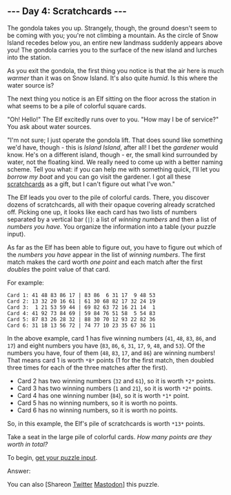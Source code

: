 \--- Day 4: Scratchcards ---
----------

The gondola takes you up. Strangely, though, the ground doesn't seem to be coming with you;
you're not climbing a mountain. As the circle of Snow Island recedes below you, an entire 
new landmass suddenly appears above you! The gondola carries you to the surface of the new 
island and lurches into the station.

As you exit the gondola, the first thing you notice is that the air here is much *warmer* 
than it was on Snow Island. It's also quite *humid*. Is this where the water source is?

The next thing you notice is an Elf sitting on the floor across the station in what seems 
to be a pile of colorful square cards.

"Oh! Hello!" The Elf excitedly runs over to you. "How may I be of service?" You ask about 
water sources.

"I'm not sure; I just operate the gondola lift. That does sound like something we'd have,
though - this is *Island Island*, after all! I bet the *gardener* would know. He's on a 
different island, though - er, the small kind surrounded by water, not the floating kind. 
We really need to come up with a better naming scheme. Tell you what: if you can help me 
with something quick, I'll let you *borrow my boat* and you can go visit the gardener. 
I got all these [scratchcards](https://en.wikipedia.org/wiki/Scratchcard) as a gift, but 
I can't figure out what I've won."

The Elf leads you over to the pile of colorful cards. There, you discover dozens of scratchcards,
all with their opaque covering already scratched off. Picking one up, it looks like each 
card has two lists of numbers separated by a vertical bar (`|`): a list of *winning numbers*
and then a list of *numbers you have*. You organize the information into a table (your puzzle input).

As far as the Elf has been able to figure out, you have to figure out which of the 
*numbers you have* appear in the list of *winning numbers*. The first match makes the card 
worth *one point* and each match after the first *doubles* the point value of that card.

For example:

```
Card 1: 41 48 83 86 17 | 83 86  6 31 17  9 48 53
Card 2: 13 32 20 16 61 | 61 30 68 82 17 32 24 19
Card 3:  1 21 53 59 44 | 69 82 63 72 16 21 14  1
Card 4: 41 92 73 84 69 | 59 84 76 51 58  5 54 83
Card 5: 87 83 26 28 32 | 88 30 70 12 93 22 82 36
Card 6: 31 18 13 56 72 | 74 77 10 23 35 67 36 11

```

In the above example, card 1 has five winning numbers (`41`, `48`, `83`, `86`, and `17`) 
and eight numbers you have (`83`, `86`, `6`, `31`, `17`, `9`, `48`, and `53`). 
Of the numbers you have, four of them (`48`, `83`, `17`, and `86`) are winning numbers! 
That means card 1 is worth `*8*` points (1 for the first match, then doubled three times 
for each of the three matches after the first).

* Card 2 has two winning numbers (`32` and `61`), so it is worth `*2*` points.
* Card 3 has two winning numbers (`1` and `21`), so it is worth `*2*` points.
* Card 4 has one winning number (`84`), so it is worth `*1*` point.
* Card 5 has no winning numbers, so it is worth no points.
* Card 6 has no winning numbers, so it is worth no points.

So, in this example, the Elf's pile of scratchcards is worth `*13*` points.

Take a seat in the large pile of colorful cards. *How many points are they worth in total?*

To begin, [get your puzzle input](4/input).

Answer:

You can also [Shareon [Twitter](https://twitter.com/intent/tweet?text=%22Scratchcards%22+%2D+Day+4+%2D+Advent+of+Code+2023&url=https%3A%2F%2Fadventofcode%2Ecom%2F2023%2Fday%2F4&related=ericwastl&hashtags=AdventOfCode) [Mastodon](javascript:void(0);)] this puzzle.
